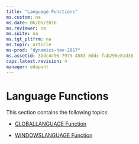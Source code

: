 ```yaml
---
title: "Language Functions"
ms.custom: na
ms.date: 06/05/2016
ms.reviewer: na
ms.suite: na
ms.tgt_pltfrm: na
ms.topic: article
ms-prod: "dynamics-nav-2017"
ms.assetid: 3bdc4c96-7979-4583-8ddc-fab296e81d36
caps.latest.revision: 4
manager: edupont
---
```

# Language Functions
This section contains the following topics:  
  
-   [GLOBALLANGUAGE Function](GLOBALLANGUAGE-Function.md)  
  
-   [WINDOWSLANGUAGE Function](WINDOWSLANGUAGE-Function.md)